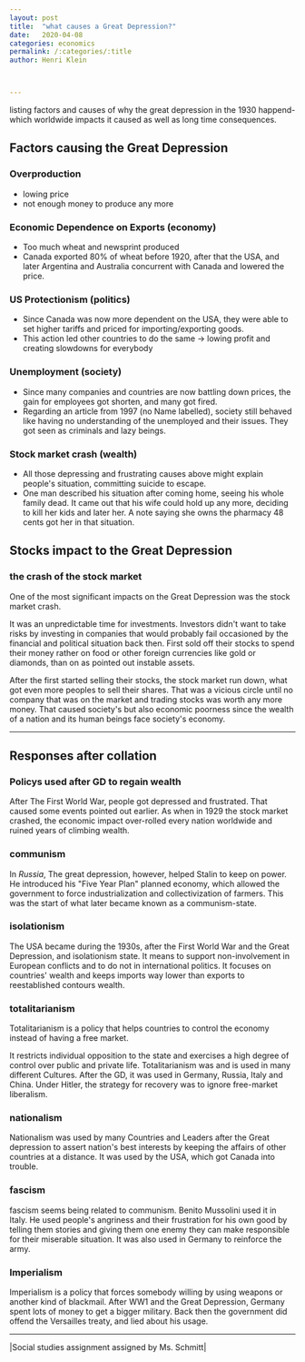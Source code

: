 ```yaml
---
layout: post
title:  "what causes a Great Depression?"
date:   2020-04-08
categories: economics
permalink: /:categories/:title
author: Henri Klein



---
```


listing factors and causes of why the great depression in the 1930 happend- which worldwide impacts it caused as well as long time consequences.

## Factors causing the Great Depression

### Overproduction

+ lowing price
+ not enough money to produce any more

### Economic Dependence on Exports (economy)

+ Too much wheat and newsprint produced
+ Canada exported 80% of wheat before 1920, after that the USA, and later Argentina and Australia concurrent with Canada and lowered the price.

### US Protectionism (politics)

+ Since Canada was now more dependent on the USA, they were able to set higher tariffs and priced for importing/exporting goods.
+ This action led other countries to do the same -> lowing profit and creating slowdowns for everybody

### Unemployment (society)

+ Since many companies and countries are now battling down prices, the gain for employees got shorten, and many got fired.
+ Regarding an article from 1997 (no Name labelled), society still behaved like having no understanding of the unemployed and their issues. They got seen as criminals and lazy beings.

### Stock market crash (wealth)

+ All those depressing and frustrating causes above might explain people's situation, committing suicide to escape.
+ One man described his situation after coming home, seeing his whole family dead. It came out that his wife could hold up any more, deciding to kill her kids and later her. A note saying she owns the pharmacy 48 cents got her in that situation.

## 

## Stocks impact to the Great Depression

### the crash of the stock market

One of the most significant impacts on the Great Depression was the stock market crash.

It was an unpredictable time for investments. Investors didn't want to take risks by investing in companies that would probably fail occasioned by the financial and political situation back then. First sold off their stocks to spend their money rather on food or other foreign currencies like gold or diamonds, than on as pointed out instable assets.

After the first started selling their stocks, the stock market run down, what got even more peoples to sell their shares. That was a vicious circle until no company that was on the market and trading stocks was worth any more money. That caused society's but also economic poorness since the wealth of a nation and its human beings face society's economy.

---

## Responses after collation

### Policys used after GD to regain wealth

After The First World War, people got depressed and frustrated. That caused some events pointed out earlier. As when in 1929 the stock market crashed, the economic impact over-rolled every nation worldwide and ruined years of climbing wealth.

### communism

In *Russia*, The great depression, however, helped Stalin to keep on power. He introduced his "Five Year Plan" planned economy, which allowed the government to force industrialization and collectivization of farmers. This was the start of what later became known as a communism-state.

### isolationism

The USA became during the 1930s, after the First World War and the Great Depression, and isolationism state. It means to support non-involvement in European conflicts and to do not in international politics. It focuses on countries' wealth and keeps imports way lower than exports to reestablished contours wealth.

### totalitarianism

Totalitarianism is a policy that helps countries to control the economy instead of having a free market.

It restricts individual opposition to the state and exercises a high degree of control over public and private life. Totalitarianism was and is used in many different Cultures. After the GD, it was used in Germany, Russia, Italy and China. Under Hitler, the strategy for recovery was to ignore free-market liberalism.

### nationalism

Nationalism was used by many Countries and Leaders after the Great depression to assert nation's best interests by keeping the affairs of other countries at a distance. It was used by the USA, which got Canada into trouble.  

### fascism

fascism seems being related to communism. Benito Mussolini used it in Italy. He used people's angriness and their frustration for his own good by telling them stories and giving them one enemy they can make responsible for their miserable situation. It was also used in Germany to reinforce the army.

### Imperialism

Imperialism is a policy that forces somebody willing by using weapons or another kind of blackmail. After WW1 and the Great Depression, Germany spent lots of money to get a bigger military. Back then the government did offend the Versailles treaty, and lied about his usage.

---

|Social studies assignment assigned by Ms. Schmitt|